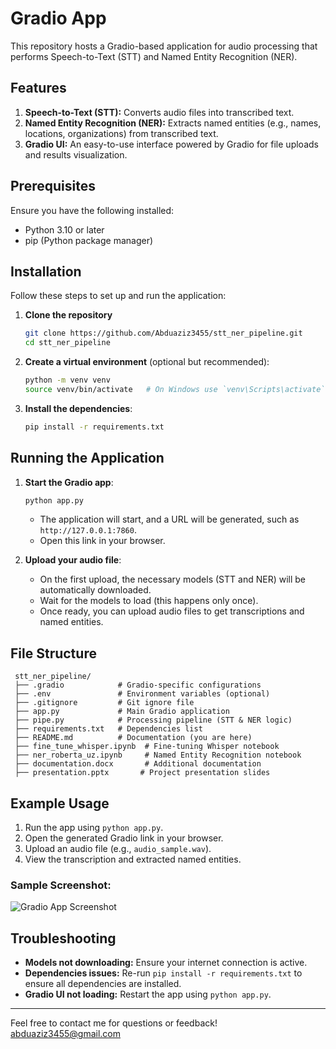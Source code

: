 # Gradio App

This repository hosts a Gradio-based application for audio processing that performs Speech-to-Text (STT) and Named Entity Recognition (NER).

## Features
1. **Speech-to-Text (STT):** Converts audio files into transcribed text.
2. **Named Entity Recognition (NER):** Extracts named entities (e.g., names, locations, organizations) from transcribed text.
3. **Gradio UI:** An easy-to-use interface powered by Gradio for file uploads and results visualization.

## Prerequisites
Ensure you have the following installed:
- Python 3.10 or later
- pip (Python package manager)

## Installation
Follow these steps to set up and run the application:

1. **Clone the repository**
   ```bash
   git clone https://github.com/Abduaziz3455/stt_ner_pipeline.git
   cd stt_ner_pipeline
   ```

2. **Create a virtual environment** (optional but recommended):
   ```bash
   python -m venv venv
   source venv/bin/activate   # On Windows use `venv\Scripts\activate`
   ```

3. **Install the dependencies**:
   ```bash
   pip install -r requirements.txt
   ```

## Running the Application

1. **Start the Gradio app**:
   ```bash
   python app.py
   ```
   
   - The application will start, and a URL will be generated, such as `http://127.0.0.1:7860`.
   - Open this link in your browser.

2. **Upload your audio file**:
   - On the first upload, the necessary models (STT and NER) will be automatically downloaded.
   - Wait for the models to load (this happens only once).
   - Once ready, you can upload audio files to get transcriptions and named entities.

## File Structure
```
 stt_ner_pipeline/
 ├── .gradio            # Gradio-specific configurations
 ├── .env               # Environment variables (optional)
 ├── .gitignore         # Git ignore file
 ├── app.py             # Main Gradio application
 ├── pipe.py            # Processing pipeline (STT & NER logic)
 ├── requirements.txt   # Dependencies list
 ├── README.md          # Documentation (you are here)
 ├── fine_tune_whisper.ipynb  # Fine-tuning Whisper notebook
 ├── ner_roberta_uz.ipynb     # Named Entity Recognition notebook
 ├── documentation.docx       # Additional documentation
 ├── presentation.pptx       # Project presentation slides
```

## Example Usage
1. Run the app using `python app.py`.
2. Open the generated Gradio link in your browser.
3. Upload an audio file (e.g., `audio_sample.wav`).
4. View the transcription and extracted named entities.

### Sample Screenshot:
![Gradio App Screenshot](https://github.com/user-attachments/assets/789e5eda-0a6e-49b8-954d-b6ed5a6195cb)

## Troubleshooting
- **Models not downloading:** Ensure your internet connection is active.
- **Dependencies issues:** Re-run `pip install -r requirements.txt` to ensure all dependencies are installed.
- **Gradio UI not loading:** Restart the app using `python app.py`.

---
Feel free to contact me for questions or feedback! abduaziz3455@gmail.com
